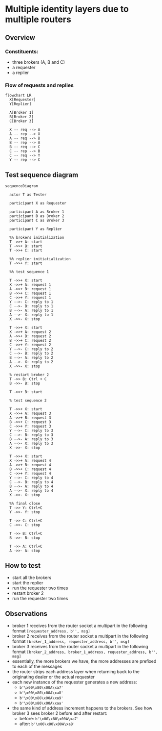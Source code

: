 # Multiple identity layers due to multiple routers

## Overview

### Constituents:

- three brokers (A, B and C)
- a requester
- a replier

### Flow of requests and replies

```mermaid
flowchart LR
  X[Requester]
  Y[Replier]

  A[Broker 1]
  B[Broker 2]
  C[Broker 3]

  X -- req --> A
  A -- rep --> X
  A -- req --> B
  B -- rep --> A
  B -- req --> C
  C -- rep --> B
  C -- req --> Y
  Y -- rep --> C
```

## Test sequence diagram

```mermaid
sequenceDiagram

  actor T as Tester

  participant X as Requester

  participant A as Broker 1
  participant B as Broker 2
  participant C as Broker 3

  participant Y as Replier

  %% brokers initialization
  T ->>+ A: start
  T ->>+ B: start
  T ->>+ C: start

  %% replier initiatialization
  T ->>+ Y: start

  %% test sequence 1

  T ->>+ X: start
  X ->>+ A: request 1
  A ->>+ B: request 1
  B ->>+ C: request 1
  C ->>+ Y: request 1
  Y -->- C: reply to 1
  C -->- B: reply to 1
  B -->- A: reply to 1
  A -->- X: reply to 1
  X ->>- X: stop

  T ->>+ X: start
  X ->>+ A: request 2
  A ->>+ B: request 2
  B ->>+ C: request 2
  C ->>+ Y: request 2
  Y -->- C: reply to 2
  C -->- B: reply to 2
  B -->- A: reply to 2
  A -->- X: reply to 2
  X ->>- X: stop

  % restart broker 2
  T ->> B: Ctrl + C
  B ->>- B: stop

  T ->>+ B: start

  % test sequence 2

  T ->>+ X: start
  X ->>+ A: request 3
  A ->>+ B: request 3
  B ->>+ C: request 3
  C ->>+ Y: request 3
  Y -->- C: reply to 3
  C -->- B: reply to 3
  B -->- A: reply to 3
  A -->- X: reply to 3
  X ->>- X: stop

  T ->>+ X: start
  X ->>+ A: request 4
  A ->>+ B: request 4
  B ->>+ C: request 4
  C ->>+ Y: request 4
  Y -->- C: reply to 4
  C -->- B: reply to 4
  B -->- A: reply to 4
  A -->- X: reply to 4
  X ->>- X: stop

  %% final close  
  T ->> Y: Ctrl+C
  Y ->>- Y: stop

  T ->> C: Ctrl+C
  C ->>- C: stop

  T ->> B: Ctrl+C
  B ->>- B: stop

  T ->> A: Ctrl+C
  A ->>- A: stop
```

## How to test

- start all the brokers
- start the replier
- run the requester two times
- restart broker 2
- run the requester two times

## Observations

- broker 1 receives from the router socket a multipart in the following format
  `[requester_address, b'', msg]`
- broker 2 receives from the router socket a multipart in the following format
  `[broker_1_address, requester_address, b'', msg]`
- broker 3 receives from the router socket a multipart in the following format
  `[broker_2_address, broker_1_address, requester_address, b'', msg]`
- essentially, the more brokers we have, the more addresses are prefixed to each
  of the messages
- the router strips each address layer when returning back to the originating
  dealer or the actual requester
- each new instance of the requester generates a new address:
  - `b'\x00\x80\x00A\xa7'`
  - `b'\x00\x80\x00A\xa8'`
  - `b'\x00\x80\x00A\xa9'`
  - `b'\x00\x80\x00A\xaa'`
- the same kind of address increment happens to the brokers. See how broker 3
  sees broker 2 before and after restart:
  - before: `b'\x00\x80\x00A\xa7'`
  - after: `b'\x00\x80\x00A\xa8'`
